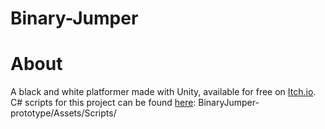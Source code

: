 # Binary-Jumper
# About
 A black and white platformer made with Unity, available for free on [Itch.io](https://eajb.itch.io/binary-jumper). C# scripts for this project can be found [here](https://github.com/EAJB1/Binary-Jumper/tree/main/BinaryJumper-prototype/Assets/Scripts): BinaryJumper-prototype/Assets/Scripts/
